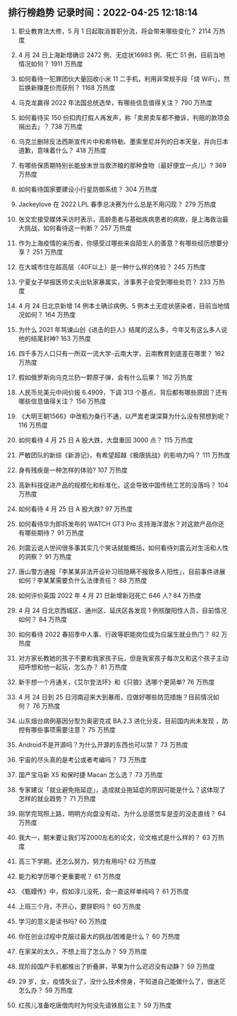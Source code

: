 
## 排行榜趋势 记录时间：2022-04-25 12:18:14
  
  1. 职业教育法大修，5 月 1 日起取消普职分流，将会带来哪些变化？ 2114 万热度
    
  2. 4 月 24 日上海新增确诊 2472 例、无症状16983 例、死亡 51 例，目前当地情况如何？ 1911 万热度
    
  3. 如何看待一犯罪团伙大量回收小米 11 二手机，利用非常规手段「烧 WiFi」，然后换新赚差价而获刑？ 1168 万热度
    
  4. 马克龙赢得 2022 年法国总统选举，有哪些信息值得关注？ 790 万热度
    
  5. 如何看待买 150 份扣肉打假人再发声，称「卖房卖车都不撤诉，判赔的款项会捐出去」？ 738 万热度
    
  6. 乌克兰删除反法西斯宣传片中和希特勒、墨索里尼并列的日本天皇，并向日本道歉，意味着什么？ 418 万热度
    
  7. 有哪些保质期特别长能放末世当救济粮的那种食物（最好便宜一点儿）? 369 万热度
    
  8. 如何看待国家要建设小行星防御系统？ 304 万热度
    
  9. Jackeylove 在 2022 LPL 春季总决赛为什么总是不用闪现？ 279 万热度
    
  10. 张文宏接受媒体采访时表示，高龄患者与基础疾病患者的病故，是上海救治最大挑战，如何看待这一判断？ 257 万热度
    
  11. 作为上海疫情的亲历者，你感受过哪些来自陌生人的善意？有哪些经历想要分享？ 251 万热度
    
  12. 在大城市住在超高层（40F以上）是一种什么样的体验？ 245 万热度
    
  13. 宁夏女子举报医师丈夫出轨家暴属实，涉事男子会受到哪些处罚？ 233 万热度
    
  14. 4 月 24 日北京新增 14 例本土确诊病例、5 例本土无症状感染者，目前当地情况如何？ 164 万热度
    
  15. 为什么 2021 年骂谏山创《进击的巨人》结尾的这么多，今年又有这么多人说他的结尾封神? 163 万热度
    
  16. 四千多万人口只有一所双一流大学-云南大学，云南教育到底差在哪里？ 162 万热度
    
  17. 假如俄罗斯向乌克兰扔一颗原子弹，会有什么后果？ 162 万热度
    
  18. 人民币兑美元中间价报 6.4909，下调 313 个基点，背后都有哪些原因？还有哪些信息值得关注？ 156 万热度
    
  19. 《大明王朝1566》中改稻为桑行不通，以严嵩老谋深算为什么没有预想到呢？ 116 万热度
    
  20. 如何看待 4 月 25 日 A 股大跌，大盘重回 3000 点？ 115 万热度
    
  21. 严敏团队的新综《新游记》，有希望超越《极限挑战》的影响力吗？ 111 万热度
    
  22. 身有残疾是一种怎样的体验? 107 万热度
    
  23. 高新科技促进产品的规模化和标准化，这会导致中国传统工艺的没落吗？ 104 万热度
    
  24. 如何看待 4 月 25 日 A 股大跌? 97 万热度
    
  25. 如何看待华为即将发布的 WATCH GT3 Pro 支持海洋潜水？对这款产品你还有哪些期待？ 91 万热度
    
  26. 刘震云说人世间很多事其实几个笑话就能概括，如何看待刘震云对生活和人性的洞察？ 91 万热度
    
  27. 唐山警方通报「李某某非法开设补习班隐瞒不报致多人阳性」，目前事件进展如何？李某某需要负什么法律责任？ 88 万热度
    
  28. 如何评价英国 2022 年 4 月 21 日新增新冠死亡 646 人? 84 万热度
    
  29. 4 月 24 日北京西城区、通州区、延庆区各发现 1 例核酸阳性人员，目前情况如何？ 84 万热度
    
  30. 如何看待 2022 春招季中人事、行政等职能岗位成为应届生就业热门？ 82 万热度
    
  31. 对方家长教她的孩子不要和我家孩子玩，但是我家孩子每次又和这个孩子主动招呼想和他一起玩，怎么办？ 81 万热度
    
  32. 新手想一个月通关，《艾尔登法环》和《只狼》选哪个更简单? 76 万热度
    
  33. 4 月 24 日到 25 日河南迎来大到暴雨，应做好哪些防范措施？目前情况如何？ 76 万热度
    
  34. 山东烟台病例基因分型为奥密克戎 BA.2.3 进化分支，目前国内尚未发现 ，防控有哪些事项需要注意？ 75 万热度
    
  35. Android不是开源吗？为什么开源的东西也可以禁？ 73 万热度
    
  36. 宇宙的尽头真的是考公或者考编吗？ 73 万热度
    
  37. 国产宝马新 X5 和保时捷 Macan 怎么选？ 73 万热度
    
  38. 专家建议「就业避免拖延症」，造成就业拖延症的原因可能是什么？这体现了怎样的就业趋势？ 71 万热度
    
  39. 刚学完驾照上路，明明方向盘没有动，为什么总感觉车是歪的没走直线？ 64 万热度
    
  40. 我大一，期末要让我们写2000左右的论文，论文格式是什么样的？ 63 万热度
    
  41. 高三下学期，还怎么努力，努力有用吗? 62 万热度
    
  42. 能力和学历哪个更重要呢？ 61 万热度
    
  43. 《甄嬛传》中，假如淳儿没死，会一直这样单纯吗？ 61 万热度
    
  44. 上班三个月，不开心，要辞职吗？ 60 万热度
    
  45. 学习的意义是读书吗? 60 万热度
    
  46. 你在创业过程中克服过最大的挑战/困难是什么？ 60 万热度
    
  47. 在家呆的太久，不想上班了怎么办？ 59 万热度
    
  48. 现阶段国产手机都推出了折叠屏，苹果为什么迟迟没有动静？ 59 万热度
    
  49. 29 岁，女，疫情失业了，没什么技术傍身，不知道自己能做什么了，很迷茫怎么办？ 59 万热度
    
  50. 红孩儿准备吃唐僧肉时为何没先请铁扇公主？ 59 万热度
    